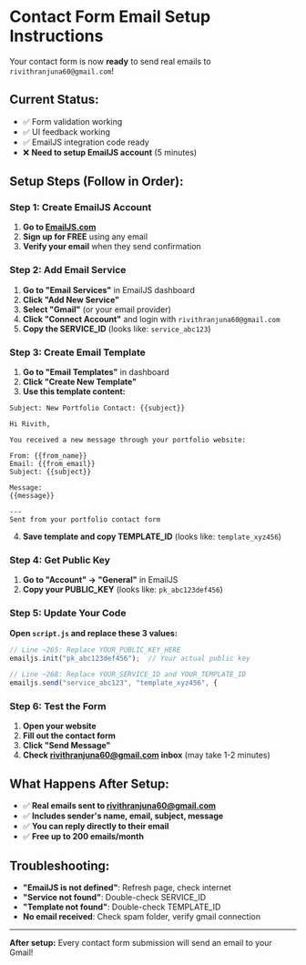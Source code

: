 # Contact Form Email Setup Instructions

Your contact form is now **ready** to send real emails to `rivithranjuna60@gmail.com`! 

## Current Status:
- ✅ Form validation working
- ✅ UI feedback working
- ✅ EmailJS integration code ready
- ❌ **Need to setup EmailJS account** (5 minutes)

## Setup Steps (Follow in Order):

### Step 1: Create EmailJS Account
1. **Go to [EmailJS.com](https://www.emailjs.com/)**
2. **Sign up for FREE** using any email
3. **Verify your email** when they send confirmation

### Step 2: Add Email Service
1. **Go to "Email Services"** in EmailJS dashboard
2. **Click "Add New Service"**
3. **Select "Gmail"** (or your email provider)
4. **Click "Connect Account"** and login with `rivithranjuna60@gmail.com`
5. **Copy the SERVICE_ID** (looks like: `service_abc123`)

### Step 3: Create Email Template
1. **Go to "Email Templates"** in dashboard
2. **Click "Create New Template"**
3. **Use this template content:**

```
Subject: New Portfolio Contact: {{subject}}

Hi Rivith,

You received a new message through your portfolio website:

From: {{from_name}}
Email: {{from_email}}
Subject: {{subject}}

Message:
{{message}}

---
Sent from your portfolio contact form
```

4. **Save template and copy TEMPLATE_ID** (looks like: `template_xyz456`)

### Step 4: Get Public Key
1. **Go to "Account" → "General"** in EmailJS
2. **Copy your PUBLIC_KEY** (looks like: `pk_abc123def456`)

### Step 5: Update Your Code
**Open `script.js` and replace these 3 values:**

```javascript
// Line ~265: Replace YOUR_PUBLIC_KEY_HERE
emailjs.init("pk_abc123def456");  // Your actual public key

// Line ~268: Replace YOUR_SERVICE_ID and YOUR_TEMPLATE_ID  
emailjs.send("service_abc123", "template_xyz456", {
```

### Step 6: Test the Form
1. **Open your website**
2. **Fill out the contact form**
3. **Click "Send Message"**
4. **Check rivithranjuna60@gmail.com inbox** (may take 1-2 minutes)

## What Happens After Setup:
- ✅ **Real emails sent to rivithranjuna60@gmail.com**
- ✅ **Includes sender's name, email, subject, message**
- ✅ **You can reply directly to their email**
- ✅ **Free up to 200 emails/month**

## Troubleshooting:
- **"EmailJS is not defined"**: Refresh page, check internet
- **"Service not found"**: Double-check SERVICE_ID
- **"Template not found"**: Double-check TEMPLATE_ID
- **No email received**: Check spam folder, verify gmail connection

---
**After setup:** Every contact form submission will send an email to your Gmail!
